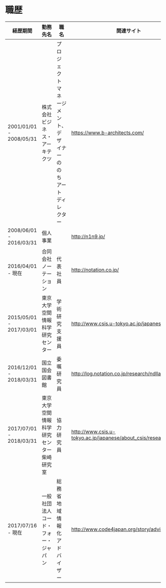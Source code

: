 # 職歴


経歴期間 | 勤務先名 | 職名 | 関連サイト
-------- | --------- | --------- | ---------
2001/01/01 - 2008/05/31 | 株式会社ビジネス・アーキテクツ | プロジェクトマネージメント、デザイナーののちアートディレクター | https://www.b-architects.com/
2008/06/01 - 2016/03/31 | 個人事業 | | http://n1n9.jp/
2016/04/01 - 現在 | 合同会社ノーテーション | 代表社員 | http://notation.co.jp/ 
2015/05/01 - 2017/03/01 | 東京大学空間情報科学研究センター | 学術研究支援員 | http://www.csis.u-tokyo.ac.jp/japanese/
2016/12/01 - 2018/03/31 | 国立国会図書館 | 委嘱研究員 | http://log.notation.co.jp/research/ndllabresearch/
2017/07/01 - 2018/03/31 | 東京大学空間情報科学研究センター 柴崎研究室 | 協力研究員 | http://www.csis.u-tokyo.ac.jp/japanese/about_csis/researchers.htm
2017/07/16 - 現在 | 一般社団法人コード・フォー・ジャパン | 総務省 地域情報化アドバイザー | http://www.code4japan.org/story/advisor2017/
